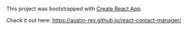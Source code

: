 This project was bootstrapped with [Create React App](https://github.com/facebook/create-react-app).

Check it out here:
https://austin-rey.github.io/react-contact-manager/
